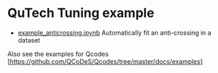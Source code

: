 # QuTech Tuning example

* [example_anticrossing.ipynb](example_anticrossing.ipynb) Automatically fit an anti-crossing in a dataset

Also see the examples for Qcodes [https://github.com/QCoDeS/Qcodes/tree/master/docs/examples]

